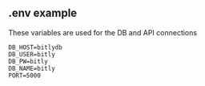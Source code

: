 ## .env example
These variables are used for the DB and API connections
```
DB_HOST=bitlydb
DB_USER=bitly
DB_PW=bitly
DB_NAME=bitly
PORT=5000
```
